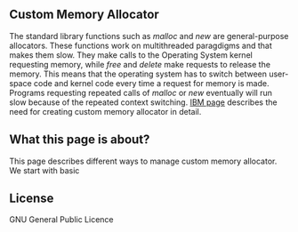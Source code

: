 ## Custom Memory Allocator

The standard library functions such as *malloc* and *new* are general-purpose allocators. These functions work on multithreaded paragdigms and that makes them slow. They make calls to the Operating System kernel requesting memory, while *free* and *delete* make requests to release the memory. This means that the operating system has to switch between user-space code and kernel code every time a request for memory is made. Programs requesting repeated calls of *malloc* or *new* eventually will run slow because of the repeated context switching. [IBM page] describes the need for creating custom memory allocator in detail.

## What this page is about?

This page describes different ways to manage custom memory allocator. We start with basic 

License
----

GNU General Public Licence


[IBM page]: <https://developer.ibm.com/technologies/systems/tutorials/au-memorymanager/>
